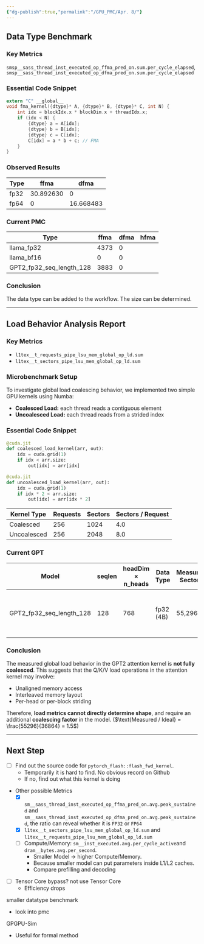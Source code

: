 ```yaml
---
{"dg-publish":true,"permalink":"/GPU_PMC/Apr. 8/"}
---
```


## Data Type Benchmark

### Key Metrics
`smsp__sass_thread_inst_executed_op_ffma_pred_on.sum.per_cycle_elapsed`,
`smsp__sass_thread_inst_executed_op_dfma_pred_on.sum.per_cycle_elapsed`

### Essential Code Snippet
```c
extern "C" __global__
void fma_kernel({dtype}* A, {dtype}* B, {dtype}* C, int N) {
	int idx = blockIdx.x * blockDim.x + threadIdx.x;
	if (idx < N) {
		{dtype} a = A[idx];
		{dtype} b = B[idx];
		{dtype} c = C[idx];
		C[idx] = a * b + c; // FMA
	}
}
```

### Observed Results
| Type | ffma      | dfma      |
| ---- | --------- | --------- |
| fp32 | 30.892630 | 0         |
| fp64 | 0         | 16.668483 |

### Current PMC

| Type                     | ffma | dfma | hfma |
| ------------------------ | ---- | ---- | ---- |
| llama_fp32               | 4373 | 0    |      |
| llama_bf16               | 0    | 0    |      |
| GPT2_fp32_seq_length_128 | 3883 | 0    |      |

### Conclusion

The data type can be added to the workflow. The size can be determined.

---

## Load Behavior Analysis Report

### Key Metrics
- `l1tex__t_requests_pipe_lsu_mem_global_op_ld.sum`
- `l1tex__t_sectors_pipe_lsu_mem_global_op_ld.sum`

### Microbenchmark Setup

To investigate global load coalescing behavior, we implemented two simple GPU kernels using Numba:
- **Coalesced Load:** each thread reads a contiguous element
- **Uncoalesced Load:** each thread reads from a strided index
### Essential Code Snippet
```python
@cuda.jit
def coalesced_load_kernel(arr, out):
    idx = cuda.grid(1)
    if idx < arr.size:
        out[idx] = arr[idx]

@cuda.jit
def uncoalesced_load_kernel(arr, out):
    idx = cuda.grid(1)
    if idx * 2 < arr.size:
        out[idx] = arr[idx * 2]
```

| **Kernel Type** | **Requests** | **Sectors** | **Sectors / Request** |
| --------------- | ------------ | ----------- | --------------------- |
| Coalesced       | 256          | 1024        | 4.0                   |
| Uncoalesced     | 256          | 2048        | 8.0                   |

### Current GPT

| **Model**                | seqlen | headDim × n_heads | **Data Type** | **Measured Sectors** | **Expected**                                           |
| ------------------------ | ------ | ----------------- | ------------- | -------------------- | ------------------------------------------------------ |
| GPT2_fp32_seq_length_128 | 128    | 768               | fp32 (4B)     | 55,296               | $\frac{128 \times 768 \times 3 \times 4}{32} = 36,864$ |

### Conclusion
The measured global load behavior in the GPT2 attention kernel is **not fully coalesced**.
This suggests that the Q/K/V load operations in the attention kernel may involve:
- Unaligned memory access
- Interleaved memory layout
- Per-head or per-block striding

Therefore, **load metrics cannot directly determine shape**, and require an additional **coalescing factor** in the model. ($\text{Measured / Ideal} = \frac{55296}{36864} = 1.5$)

---

## Next Step
- [ ] Find out the source code for `pytorch_flash::flash_fwd_kernel`. 
	- Temporarily it is hard to find. No obvious record on Github
	- If no, find out what this kernel is doing
- Other possible Metrics
	- [x] `sm__sass_thread_inst_executed_op_ffma_pred_on.avg.peak_sustained` and `sm__sass_thread_inst_executed_op_dfma_pred_on.avg.peak_sustained`, the ratio can reveal whether it is `FP32` or `FP64`
	- [x] `l1tex__t_sectors_pipe_lsu_mem_global_op_ld.sum` and `l1tex__t_requests_pipe_lsu_mem_global_op_ld.sum`
	- [ ] Compute/Memory: `sm__inst_executed.avg.per_cycle_active`and `dram__bytes.avg.per_second`. 
		- Smaller Model -> higher Compute/Memory. 
		- Because smaller model can put parameters inside L1/L2 caches. 
		- Compare prefilling and decoding

- [ ] Tensor Core bypass? not use Tensor Core
	- Efficiency drops

smaller datatype benchmark
- look into pmc

GPGPU-Sim
- Useful for formal method